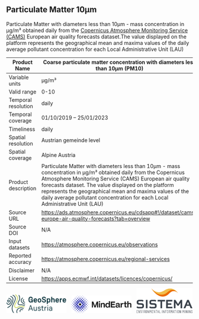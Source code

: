 ## Particulate Matter 10µm

Particulate Matter with diameters less than 10µm - mass concentration in µg/m³ obtained daily from the [Copernicus Atmosphere Monitoring Service (CAMS)](https://ads.atmosphere.copernicus.eu/cdsapp#!/dataset/cams-europe-air-quality-forecasts?tab=overview) European air quality forecasts dataset.The value displayed on the platform represents the geographical mean and maxima values of the daily average pollutant concentration for each Local Administrative Unit (LAU)

|Product Name| Coarse particulate matter concentration with diameters less than 10µm (PM10) |
| --- | --- |
| Variable units | µg/m³ |
| Valid range | 0-10 |
| Temporal resolution | daily |
| Temporal coverage | 01/10/2019 – 25/01/2023 |
| Timeliness | daily |
| Spatial resolution | Austrian gemeinde level |
| Spatial coverage | Alpine Austria |
| Product description | Particulate Matter with diameters less than 10µm - mass concentration in µg/m³ obtained daily from the Copernicus Atmosphere Monitoring Service (CAMS) European air quality forecasts dataset. The value displayed on the platform represents the geographical mean and maxima values of the daily average pollutant concentration for each Local Administrative Unit (LAU) |
| Source URL | https://ads.atmosphere.copernicus.eu/cdsapp#!/dataset/cams-europe-air-quality-forecasts?tab=overview |
| Source DOI | N/A |
| Input datasets |https://atmosphere.copernicus.eu/observations|
| Reported accuracy | https://atmosphere.copernicus.eu/regional-services |
| Disclaimer | N/A |
| License | https://apps.ecmwf.int/datasets/licences/copernicus/ |

<div align="middle">
  <img alt="geosphere" src="https://raw.githubusercontent.com/eurodatacube/eodash-assets/main/collections/gtif-logos/geosphere.svg" width="32%" style="vertical-align: bottom;"/>
  <img alt="Mindearth Logo" src="https://raw.githubusercontent.com/eurodatacube/eodash-assets/main/collections/gtif-logos/mindearth.png" width="32%" style="vertical-align: bottom;margin-left:10px;margin-right:10px"/>
  <img alt="SISTEMA Logo" src="https://raw.githubusercontent.com/eurodatacube/eodash-assets/main/collections/gtif-logos/sistema.png" width="30%" style="vertical-align: bottom;"/> 
</div>
